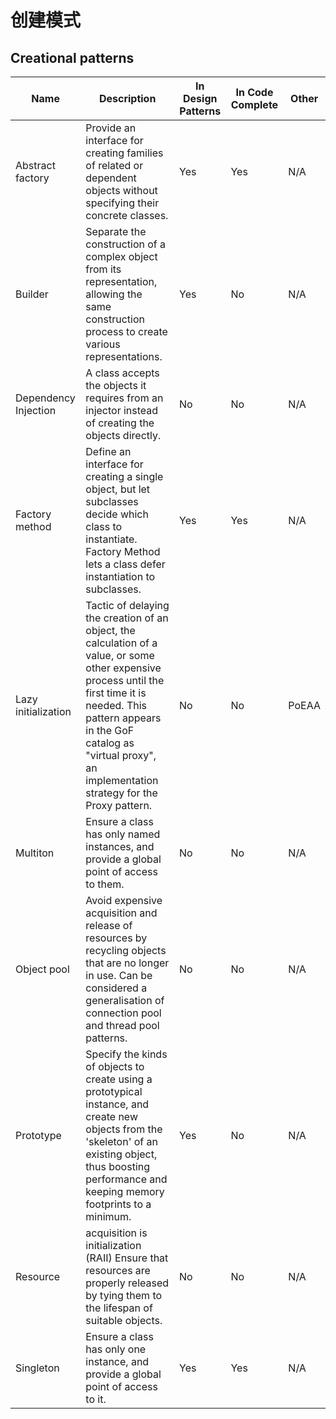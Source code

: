 # 创建模式

## Creational patterns
Name	|Description	|In Design Patterns	|In Code Complete	|Other
--------|---------------|-------------------|-------------------|----------
Abstract factory	|Provide an interface for creating families of related or dependent objects without specifying their concrete classes.	|Yes|	Yes	|N/A
Builder	|Separate the construction of a complex object from its representation, allowing the same construction process to create various representations.	|Yes	|No|	N/A
Dependency Injection	|A class accepts the objects it requires from an injector instead of creating the objects directly.|	No|	No	|N/A
Factory method	|Define an interface for creating a single object, but let subclasses decide which class to instantiate. Factory Method lets a class defer instantiation to subclasses.|	Yes	|Yes|	N/A
Lazy initialization	|Tactic of delaying the creation of an object, the calculation of a value, or some other expensive process until the first time it is needed. This pattern appears in the GoF catalog as "virtual proxy", an implementation strategy for the Proxy pattern.	|No	|No	|PoEAA
Multiton	|Ensure a class has only named instances, and provide a global point of access to them.|	No	|No	|N/A
Object pool	|Avoid expensive acquisition and release of resources by recycling objects that are no longer in use. Can be considered a generalisation of connection pool and thread pool patterns.	|No	|No|	N/A
Prototype	|Specify the kinds of objects to create using a prototypical instance, and create new objects from the 'skeleton' of an existing object, thus boosting performance and keeping memory footprints to a minimum.	|Yes	|No|	N/A
Resource |acquisition is initialization (RAII)	Ensure that resources are properly released by tying them to the lifespan of suitable objects.	|No	|No	|N/A
Singleton	|Ensure a class has only one instance, and provide a global point of access to it.|	Yes	|Yes|	N/A

